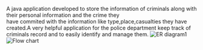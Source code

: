 A java application developed to store the information  of criminals along with their personal information and the crime they   
 have commited with the information like type,place,casualties they have created.A very helpful application for the police department keep track of criminals record and to easily identify and manage them.
![ER diagram1](https://user-images.githubusercontent.com/110040147/208634872-629df079-3811-49d7-8d1d-a9607ff214b1.jpg)
![Flow chart](https://user-images.githubusercontent.com/110040147/208634885-a410fc49-772b-4a30-927e-e82de9bd2178.png)

